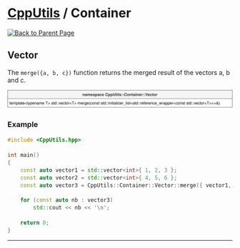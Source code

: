 # [CppUtils](../README.md) / Container

[![Back to Parent Page](https://img.shields.io/badge/-Back_to_Parent_Page-blue?style=for-the-badge)](../README.md)

## Vector

The ``merge({a, b, c})`` function returns the merged result of the vectors a, b and c.

<p align="center"><img src="resources/Vector.drawio.svg" alt="Vector diagram"/></p>

### Example
```cpp
#include <CppUtils.hpp>

int main()
{
	const auto vector1 = std::vector<int>{ 1, 2, 3 };
	const auto vector2 = std::vector<int>{ 4, 5, 6 };
	const auto vector3 = CppUtils::Container::Vector::merge({ vector1, vector2 });
	
	for (const auto nb : vector3)
		std::cout << nb << '\n';
	
	return 0;
}
```

---
